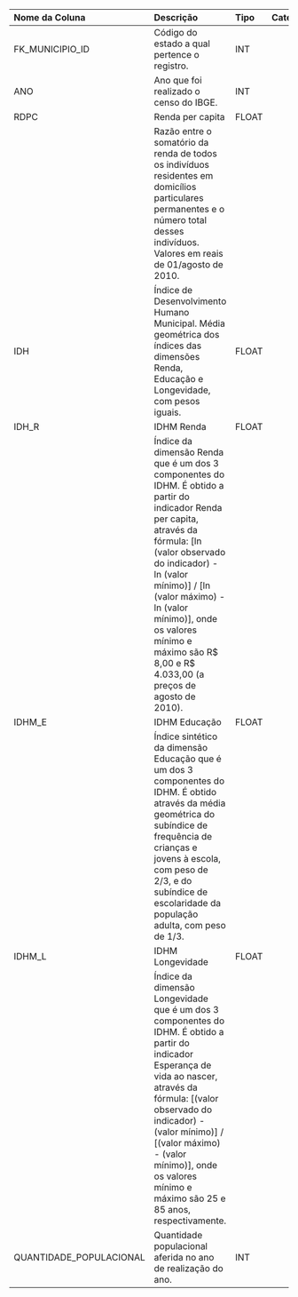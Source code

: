 | Nome da Coluna          | Descrição                                                                                                                                                                                                                                                                                                                    | Tipo   | Categorias   | Observação    |
|:------------------------|:-----------------------------------------------------------------------------------------------------------------------------------------------------------------------------------------------------------------------------------------------------------------------------------------------------------------------------|:-------|:-------------|:--------------|
| FK_MUNICIPIO_ID         | Código do estado a qual pertence o registro.                                                                                                                                                                                                                                                                                 | INT    |              |               |
| ANO                     | Ano que foi realizado o censo do IBGE.                                                                                                                                                                                                                                                                                       | INT    |              |               |
| RDPC                    | Renda per capita                                                                                                                                                                                                                                                                                                             | FLOAT  |              |               |
|                         | Razão entre o somatório da renda de todos os indivíduos residentes em domicílios particulares permanentes e o número total desses indivíduos. Valores em reais de 01/agosto de 2010.                                                                                                                                         |        |              |               |
| IDH                     | Índice de Desenvolvimento Humano Municipal. Média geométrica dos índices das dimensões Renda, Educação e Longevidade, com pesos iguais.                                                                                                                                                                                      | FLOAT  |              |               |
| IDH_R                   | IDHM Renda                                                                                                                                                                                                                                                                                                                   | FLOAT  |              |               |
|                         | Índice da dimensão Renda que é um dos 3 componentes do IDHM. É obtido a partir do indicador Renda per capita, através da fórmula: [ln (valor observado do indicador) - ln (valor mínimo)] / [ln (valor máximo) - ln (valor mínimo)], onde os valores mínimo e máximo são R$ 8,00 e R$ 4.033,00 (a preços de agosto de 2010). |        |              |               |
| IDHM_E                  | IDHM Educação                                                                                                                                                                                                                                                                                                                | FLOAT  |              |               |
|                         | Índice sintético da dimensão Educação que é um dos 3 componentes do IDHM. É obtido através da média geométrica do subíndice de frequência de crianças e jovens à escola, com peso de 2/3, e do subíndice de escolaridade da população adulta, com peso de 1/3.                                                               |        |              |               |
| IDHM_L                  | IDHM Longevidade                                                                                                                                                                                                                                                                                                             | FLOAT  |              |               |
|                         | Índice da dimensão Longevidade que é um dos 3 componentes do IDHM. É obtido a partir do indicador Esperança de vida ao nascer, através da fórmula: [(valor observado do indicador) - (valor mínimo)] / [(valor máximo) - (valor mínimo)], onde os valores mínimo e máximo são 25 e 85 anos, respectivamente.                 |        |              |               |
| QUANTIDADE_POPULACIONAL | Quantidade populacional aferida no ano de realização do ano.                                                                                                                                                                                                                                                                 | INT    |              |               |